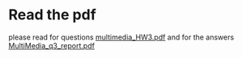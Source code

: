 # Read the pdf
please read for questions [multimedia_HW3.pdf](multimedia_HW3.pdf)
and for the answers [MultiMedia_q3_report.pdf](MultiMedia_q3_report.pdf)
